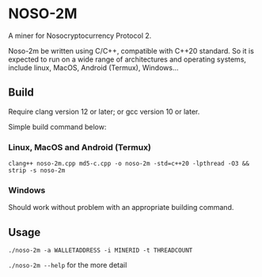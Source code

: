 # NOSO-2M
A miner for Nosocryptocurrency Protocol 2.

Noso-2m be written using C/C++, compatible with C++20 standard. So it is
expected to run on a wide range of architectures and operating systems, include
linux, MacOS, Android (Termux), Windows...

## Build

Require clang version 12 or later; or gcc version 10 or later.

Simple build command below:

### Linux, MacOS and Android (Termux)

`clang++ noso-2m.cpp md5-c.cpp -o noso-2m -std=c++20 -lpthread -O3 && strip -s noso-2m`

### Windows

Should work without problem with an appropriate building command.

## Usage

`./noso-2m -a WALLETADDRESS -i MINERID -t THREADCOUNT`

`./noso-2m --help` for the more detail
